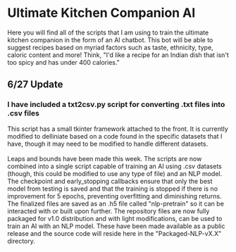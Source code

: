 <h1>Ultimate Kitchen Companion AI</h1>
Here you will find all of the scripts that I am using to train the ultimate kitchen companion in the form of an AI chatbot. This bot will be able to suggest recipes based on myriad factors such as taste, ethnicity, type, caloric content and more! Think, "I'd like a recipe for an Indian dish that isn't too spicy and has under 400 calories."
<h2>6/27 Update</h2>
<h3>I have included a txt2csv.py script for converting .txt files into .csv files</h3>
This script has a small tkinter framework attached to the front. It is currently modified to delliniate based on a code found in the specific datasets that I have, though it may need to be modified to handle different datasets.
<div>&nbsp</div>
Leaps and bounds have been made this week. The scripts are now combined into a single script capable of training an AI using .csv datasets (though, this could be modified to use any type of file) and an NLP model. The checkpoint and early_stopping callbacks ensure that only the best model from testing is saved and that the training is stopped if there is no improvement for 5 epochs, preventing overfitting and diminishing returns. The finalized files are saved as an .h5 file called "nlp-pretrain" so it can be interacted with or built upon further. The repository files are now fully packaged for v1.0 distribution and with light modifications, can be used to train an AI with an NLP model. These have been made available as a public release and the source code will reside here in the "Packaged-NLP-vX.X" directory.
